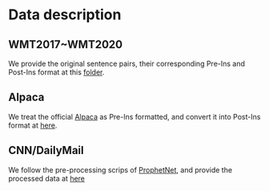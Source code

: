 # Data description

## WMT2017~WMT2020

We provide the original sentence pairs, their corresponding Pre-Ins and Post-Ins format at this [folder](https://github.com/Adaxry/Post-Instruction/tree/main/data/wmt).

## Alpaca
We treat the official [Alpaca](https://github.com/tatsu-lab/stanford_alpaca) as Pre-Ins formatted, and convert it into Post-Ins format at [here](https://drive.google.com/drive/folders/1pycuOc8ZVo_JkAjEuaukvUwhLtnVwisN).

## CNN/DailyMail
We follow the pre-processing scrips of [ProphetNet](https://github.com/microsoft/ProphetNet), and provide the processed data at [here](https://drive.google.com/drive/folders/1voq98WLTOczqLRXzJKFTqcnYrjg7MZyT)


